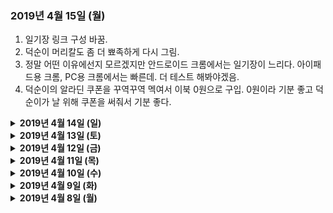### 2019년 4월 15일 (월)

1. 일기장 링크 구성 바꿈.
2. 덕순이 머리칼도 좀 더 뾰족하게 다시 그림.
3. 정말 어떤 이유에선지 모르겠지만 안드로이드 크롬에서는 일기장이 느리다. 아이패드용 크롬, PC용 크롬에서는 빠른데. 더 테스트 해봐야겠음.
4. 덕순이의 알라딘 쿠폰을 꾸역꾸역 멕여서 이북 0원으로 구입. 0원이라 기분 좋고 덕순이가 날 위해 쿠폰을 써줘서 기분 좋다.

<details>
  <summary><b>2019년 4월 14일 (일)</b></summary>
  <p>
    <li>
      <ol>어제 읽은 📖책은 A Mango-Shaped Space. '미아'라는 평범한 미국 10대 소녀의 이야기인데, 부모와 남매와 친구와 😸고양이와 생활하면서 겪는 다양한 이야기를 다룬다. 미아의 한 가지 평범하지 않은 점은 공감각을 (共感覚, Synesthesia) 가졌다는 것인데, 공감각은 (나도 소설을 읽기 전엔 이런 현상이 있는지도 몰랐다) 말 그대로 감각이 서로 함께 한다는 뜻 (예를 들어 👂청각과 👁시각 신경이 서로 연결되어있는 경우). 미아의 경우 숫자나 글자를 보면 각 글자마다 색깔이 입혀져있고, 소리를 들으면 눈 앞에 도형이 아른거리고, 가족이 키우는 고양이가 지나간 자리엔 🥭망고 색깔의 잔상이 남아있다. 딱히 병이 아니라 (물론 미아 주변에서는 병이라고 보는 사람도 있지만) 그저 세상을 다른 식으로 보는 것이기 때문에 이야기는 가볍고 밝은 분위기. 평화롭게 읽기 좋았음.</ol>
      <ol>🎵음악을 인터넷으로 들을 땐 유튜브 뮤직이면 충분한데, 폰으로 들을 땐 데이터 사용 없이 들을 수 있는 mp3 파일을 몇 개 저장해 놓고 있다. 문제는 구글 뮤직 앱이 디렉토리 검색을 제대로 못하는 지 분명 파일이 있는데도 목록에 안 보일 때가 있고, 디자인도 세계 최악으로 👎구리다. 덤으로 팟캐스트 mp3 파일도 음악으로 인식해, 블랙팬서 엔딩곡이 끝나고 다음 트랙으로 플스 팟캐스트가 재생되는 사태가 벌어진다. 마침 책도 다 읽었겠다, 수술을 해보자🔪. 폰에 있는 음악 파일 다 끄집어내서 📁폴더 구조 통일하고, 📄파일명 형식도 통일하고, 태그도 제목과 아티스트 부분만 남기고 다 지우고, 앨범아트도 사실 음악 듣는 데에는 아무 도움 안 되기 때문에 전부 삭제. 더 이상 안 듣는 노래도 다 삭제. 이제야 좀 깔끔해졌지만, 구글 뮤직 앱 디자인이 구린 건 바꿀 수 없으니 새 음악 앱을 찾아 헤맨 결과, Pulsar라는 💎보물을 발견. 초심플 디자인 + 광고 없음 + 무료라는 강력한 3박자를 가진 앱이라 당장 설치. 파일 인식률도 좋고 UI 커스터마이징도 된다 (색깔 바꾸기는 물론 안 쓰는 탭 숨기기도 됨). 특정 폴더 제외하기 기능도 있다 (팟캐스트 폴더를 제외하면 된다!). 뿌듯한 툐요일 작업이었다.</ol>
  </p>
</details>

<details><summary><b>2019년 4월 13일 (토)</b></summary><p>
한국에 계신 어머니의 스마트폰에 뭔가 쓸데없는 앱이 너무 많이 깔려있는데 어떻게 지우는 지 잘 모르시길래 원격으로 관리해드렸다. AnyDesk라는 프로그램을 쓰니 내 맥북에서 어머니 스마트폰을 원격으로 조작할 수 있음. 매우 편리해서 눈물이 나올지경. 무료에다가 사용시간 제한도 없음. 광고도 없음. 깔끔 그 자체.
</p></details>

<details><summary><b>2019년 4월 12일 (금)</b></summary><p>
IT업계 일하면서 느끼는 점은, IT가 발전하면 할수록 IT와 단절된 시간을 확실히 확보해놓아야 한다. 24시간 IT기기 붙잡고 사는 건 그냥 중독이고, 오히려 적게 쓰더라도 그 IT기기와 콘텐츠가 내 생활습관과 두뇌에 어떤 영향을 미치는 지 확실히 이해하고 컨트롤하는 게 중요하다고 생각한다. 안 그러면 나이 들어서 팝콘뇌로 살아야하는데 아무리 생각해도 21세기 후반부는 팝콘뇌를 가진 사람이 건강하게 살아가기엔 무지 힘든 사회이지 않을까 싶음.

</p></details>
<details><summary><b>2019년 4월 11일 (목)</b></summary><p>
인터넷이 고쳐지기까지의 여정을 기록해본다. 이것도 시간 지나면 추억이니.
<table>
  <thead>
    <tr>
      <th> </th>
      <th>나/덕순이</th>
      <th> </th>
      <th>인터넷 서비스 고객센터</th>
      <th> </th>
    </tr>
  </thead>
  <tbody>
    <tr>
      <td>3/24</td>
      <td>인터넷이 느리다고 이메일 보냄</td>
      <td>&lt;=&gt;</td>
      <td>자동응답 메일</td>
      <td> </td>
    </tr>
    <tr>
      <td> </td>
      <td>저녁 때 전화함</td>
      <td>&lt;=&gt;</td>
      <td>“기술팀이 모두 퇴근했으니 내일 다시 전화해주세요”</td>
      <td> </td>
    </tr>
    <tr>
      <td>3/25</td>
      <td>고객센터로 전화</td>
      <td>&lt;=&gt;</td>
      <td>여러가지 시도해봤지만 속도는 그대로. 기술팀 내부에서 작업 후 답변 메일주기로 함. 고객상담원이 K팝 팬이었고 자기소개를 한국어로 할 수 있었음.</td>
      <td> </td>
    </tr>
    <tr>
      <td>3/26</td>
      <td> </td>
      <td> </td>
      <td> </td>
      <td> </td>
    </tr>
    <tr>
      <td>3/27</td>
      <td>인터넷 회선 관리회사의 기사를 파견해야한다는 메일을 받았다. 내일 오기로 함.</td>
      <td> </td>
      <td> </td>
      <td> </td>
    </tr>
    <tr>
      <td>3/28</td>
      <td>“인터넷 기사님, 초인종 여기 누르세요”라는 메모를 건물 입구에 붙여놓은 후, 집에서 일하면서 대기했지만 기사님은 오지 않았다. (첫번째)</td>
      <td> </td>
      <td> </td>
      <td> </td>
    </tr>
    <tr>
      <td> </td>
      <td>기사님이 오지 않았다고 전화</td>
      <td>&lt;=&gt;</td>
      <td>“새 예약을 잡아야겠네요”</td>
      <td> </td>
    </tr>
    <tr>
      <td>3/29</td>
      <td> </td>
      <td> </td>
      <td> </td>
      <td> </td>
    </tr>
    <tr>
      <td>3/30</td>
      <td>다른 인터넷 회사로 옮길까 생각해봤지만 12월까지 계약되어있는 상태고 옮겨봤자 회선 관리회사는 똑같기 때문에 단념.</td>
      <td> </td>
      <td> </td>
      <td> </td>
    </tr>
    <tr>
      <td>3/31</td>
      <td>유튜브 영상을 144p 화질로 보고있다. 이목구비가 다 일그러져있지만 어떻게든 적응해서 본다.</td>
      <td> </td>
      <td> </td>
      <td> </td>
    </tr>
    <tr>
      <td>4/1</td>
      <td>집에서 일하면서 대기했지만 기사님은 오지 않았다. (두번째) 건물 초인종에서 내 이름을 찾지 못한 것일까? 아니면 아예 안 온건가? 그들은 왜 오지 않으면 오지 않는다고 문자나 전화를 해주지 않는 것일까?</td>
      <td> </td>
      <td> </td>
      <td> </td>
    </tr>
    <tr>
      <td> </td>
      <td>기사님이 오지 않았다고 전화</td>
      <td>&lt;=&gt;</td>
      <td>“새 예약을 잡아야겠네요”</td>
      <td> </td>
    </tr>
    <tr>
      <td>4/2</td>
      <td>집에서 일하면서 대기했지만 기사님은 오지 않았다. (세번째)</td>
      <td> </td>
      <td> </td>
      <td> </td>
    </tr>
    <tr>
      <td> </td>
      <td>기사님이 오지 않았다고 전화</td>
      <td>&lt;=&gt;</td>
      <td>“새 예약을 잡아야겠네요”</td>
      <td> </td>
    </tr>
    <tr>
      <td>4/3</td>
      <td> </td>
      <td> </td>
      <td> </td>
      <td> </td>
    </tr>
    <tr>
      <td>4/4</td>
      <td>집에서 일하면서 대기했지만 기사님은 오지 않았다. (네번째) 건물 입구에 큼지막하게 “기사님!! 이쪽으로 들어오시면 됩니다” 안내 메모를 붙여놨건만 허탕이었다. 저녁 때 장보러 나가면서 조용히 메모를 뜯어냈다.</td>
      <td> </td>
      <td> </td>
      <td> </td>
    </tr>
    <tr>
      <td> </td>
      <td>기사님이 오지 않았다고 전화</td>
      <td>&lt;=&gt;</td>
      <td>“새 예약을 잡아야겠네요”</td>
      <td> </td>
    </tr>
    <tr>
      <td>4/5</td>
      <td>집에서 일하면서 대기했지만 기사님은 오지 않았다. (다섯번째) 인터넷 기사가 실제로 존재하긴 하는 것일까?</td>
      <td> </td>
      <td> </td>
      <td> </td>
    </tr>
    <tr>
      <td> </td>
      <td>기사님이 오지 않았다고 전화</td>
      <td>&lt;=&gt;</td>
      <td>(금요일이라 그런지) 월요일에 답변주겠다고 함.</td>
      <td> </td>
    </tr>
    <tr>
      <td>4/6</td>
      <td>검색해보니 나와 같은 경우가 꽤 있다는 걸 알았다. 1개 회사가 회선 관리를 독점하니 기술자가 부족하지만 부족한대로 그냥저냥 작업하는 듯.</td>
      <td> </td>
      <td> </td>
      <td> </td>
    </tr>
    <tr>
      <td>4/7</td>
      <td> </td>
      <td> </td>
      <td> </td>
      <td> </td>
    </tr>
    <tr>
      <td>4/8</td>
      <td>‘아마 또 새 예약을 잡아야하겠지?’라는 생각을 하며 전화</td>
      <td>=&gt;</td>
      <td>“이렇게까지 안 올리가 없을텐데요… 회선 관리회사와 확인해볼게요”</td>
      <td> </td>
    </tr>
    <tr>
      <td> </td>
      <td>(원격으로 고쳤다고 말이라도 해주지…)</td>
      <td>&lt;=</td>
      <td>“회선 관리회사와 확인해보니 원격으로 고쳤다고 하네요. 새 라우터로 교환하면 아마 속도가 살아날 거예요. 라우터 바로 발송해드릴게요”</td>
      <td> </td>
    </tr>
    <tr>
      <td> </td>
      <td>“그럼 바로 라우터 발송해주세요. 기다리겠습니다”</td>
      <td>&lt;=&gt;</td>
      <td>“2~3일내로 도착할거에요”</td>
      <td> </td>
    </tr>
    <tr>
      <td>4/9</td>
      <td>라우터 도착. 하루만에 오니 약간 놀랐다. 칼퇴 후 라우터를 교체하니… 인터넷 속도가 살아났다! 기뻐서 속도테스트를 계속 해본다. 독일 서비스에 대해 불평하면서 즐겁게 저녁을 먹었다.</td>
      <td> </td>
      <td> </td>
      <td> </td>
    </tr>
  </tbody>
</table>

</p></details><details><summary><b>2019년 4월 10일 (수)</b></summary><p>
<li>
<ol>인터넷이 잘 된다... 드디어 고쳤다. 결국 모뎀을 새 걸로 바꿨는데 바꾸니 잘 된다. 400kbits 에서 10mpbs 를 체험하니 중학교 때의 하나로통신을 처음 썼을 때의 추억이 살아났다. 인터넷 회사에 대한 분노가 모두 사그라들고 다시 평화로운 일상으로 돌아간다.</ol>
<ol>무선 이어폰이 너무 마음에 들어서 헤드폰은 팔아버리기로. 반값에 내놓았는데 아침에 바로 문자가 와서 토요일 오전에 만나 직거래하기로 했다. 사는 사람이 토요일까지 변심하지 않는다면 말이지만.</ol>
</li>

</p></details><details><summary><b>2019년 4월 9일 (화)</b></summary><p>

무선 이어폰을 샀다. 헤드폰은 음질은 (특히 베이스) 좋지만 오래 끼면 머리가 아프고 (내가 머리가 큰 것도 한 목하지 싶다), 더운 날엔 헤드폰 쿠션부분에 땀이 차서 별로 위생적이지 않다. 애플의 에어팟 이어폰을 사고 싶었지만 가격이 20만원 가까이하기 때문에 논외고, 여러 검색을 해보니 2만원짜리 MPOW 무선 이어폰이 좋아보여서 구입. 결과는 대만족. 애플의 고급스러움은 없지만 20만원은 너무했다.

</p></details><details><summary><b>2019년 4월 8일 (월)</b></summary><p>

어제 읽은 책은 '82년생 김지영': 예전부터 읽고 싶긴 했는데, 왠지 책으로 읽고 싶어서 어떻게 구하지 하고 있다가, 덕순이가 베를린 내 중고거래로 구해줬다. 독일에서 한국 중고책 거래라니 신기함. 책은 평범한 한국 여자의 이야기라 공감되는 부분도 있는 반면, 나에겐 전혀 상관없는 평범함도 있었기 때문에 새로 알게되는 것도 많았다. 남성으로 사는 것이 사회적으로 어드밴티지가 있다는 것을 인지하고 (나는 군대에 가는 것도 어드밴티지라고 생각한다) 함께 일하는 여성들에게 과하지 않은 배려만 더하면 장기적으로 나에게 이득일 것이라고 생각한다.

</p>
</details>
